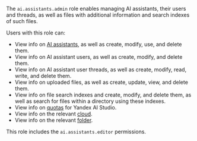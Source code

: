 The `ai.assistants.admin` role enables managing AI assistants, their users and threads, as well as files with additional information and search indexes of such files.

Users with this role can:
* View info on [AI assistants](../../../ai-studio/concepts/assistant/index.md), as well as create, modify, use, and delete them.
* View info on AI assistant users, as well as create, modify, and delete them.
* View info on AI assistant user threads, as well as create, modify, read, write, and delete them.
* View info on uploaded files, as well as create, update, view, and delete them.
* View info on file search indexes and create, modify, and delete them, as well as search for files within a directory using these indexes.
* View info on [quotas](../../../ai-studio/concepts/limits.md#yandexgpt-quotas) for Yandex AI Studio.
* View info on the relevant [cloud](../../../resource-manager/concepts/resources-hierarchy.md#cloud).
* View info on the relevant [folder](../../../resource-manager/concepts/resources-hierarchy.md#folder).

This role includes the `ai.assistants.editor` permissions.